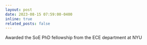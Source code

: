 ```yaml
---
layout: post
date: 2023-08-15 07:59:00-0400
inline: true
related_posts: false
---
```


Awarded the SoE PhD fellowship from the ECE department at NYU
